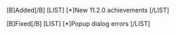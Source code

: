 [B]Added[/B]
[LIST]
[*]New 11.2.0 achievements
[/LIST]

[B]Fixed[/B]
[LIST]
[*]Popup dialog errors
[/LIST]